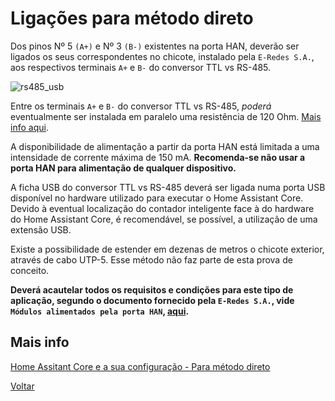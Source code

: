 # Ligações para método direto

Dos pinos Nº 5 `(A+)` e Nº 3 `(B-)` existentes na porta HAN, deverão ser ligados os seus correspondentes no chicote, instalado pela `E-Redes S.A.`, aos respectivos terminais `A+` e `B-` do conversor TTL vs RS-485.

![rs485_usb](./img/rs485_usb.jpg)
>

Entre os terminais `A+` e `B-` do conversor TTL vs RS-485, *poderá* eventualmente ser instalada em paralelo uma resistência de 120 Ohm. [Mais info aqui](../EDP%20Box#impedância-de-linha).

A disponibilidade de alimentação a partir da porta HAN está limitada a uma intensidade de corrente máxima de 150 mA. **Recomenda-se não usar a porta HAN para alimentação de qualquer dispositivo.**

A ficha USB do conversor TTL vs RS-485 deverá ser ligada numa porta USB disponível no hardware utilizado para executar o Home Assistant Core. Devido à eventual localização do contador inteligente face à do hardware do Home Assistant Core, é recomendável, se possível, a utilização de uma extensão USB.

Existe a possibilidade de estender em dezenas de metros o chicote exterior, através de cabo UTP-5. Esse método não faz parte de esta prova de conceito.

**Deverá acautelar todos os requisitos e condições para este tipo de aplicação, segundo o documento fornecido pela `E-Redes S.A.`, vide `Módulos alimentados pela porta HAN`, [aqui](https://www.edpdistribuicao.pt/sites/edd/files/2019-06/Requisitos%20dos%20m%C3%B3dulos%20HAN_2019.05.31.pdf).**

## Mais info

[Home Assitant Core e a sua configuração - Para método direto](./README.md#método-direto)

[Voltar](../README.md)
